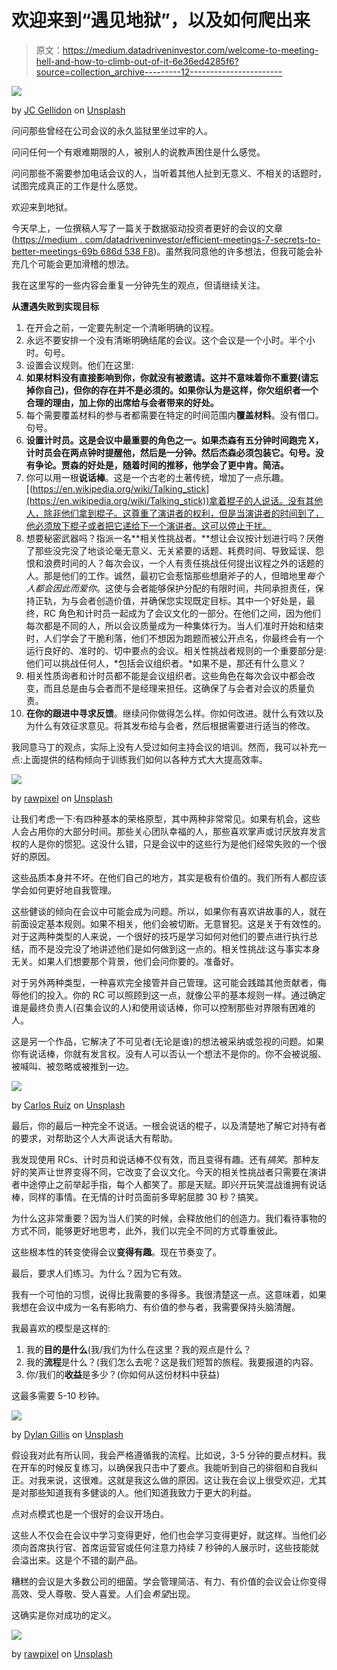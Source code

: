 # 欢迎来到“遇见地狱”，以及如何爬出来

> 原文：<https://medium.datadriveninvestor.com/welcome-to-meeting-hell-and-how-to-climb-out-of-it-6e36ed4285f6?source=collection_archive---------12----------------------->

![](img/3b38ef0c25e649f24a286e9f7e9a3f83.png)

by [JC Gellidon](https://unsplash.com/@jcgellidon?utm_source=medium&utm_medium=referral) on [Unsplash](https://unsplash.com?utm_source=medium&utm_medium=referral)

问问那些曾经在公司会议的永久监狱里坐过牢的人。

问问任何一个有艰难期限的人，被别人的说教声困住是什么感觉。

问问那些不需要参加电话会议的人，当听着其他人扯到无意义、不相关的话题时，试图完成真正的工作是什么感觉。

欢迎来到地狱。

今天早上，一位撰稿人写了一篇关于数据驱动投资者更好的会议的文章([https://medium . com/datadriveninvestor/efficient-meetings-7-secrets-to-better-meetings-69b 686d 538 F8](https://medium.com/datadriveninvestor/inefficient-meetings-7-secrets-to-better-meetings-69b686d538f8))。虽然我同意他的许多想法，但我可能会补充几个可能会更加滑稽的想法。

我在这里写的一些内容会重复一分钟先生的观点，但请继续关注。

**从遭遇失败到实现目标**

1.  在开会之前，一定要先制定一个清晰明确的议程。
2.  永远不要安排一个没有清晰明确结尾的会议。这个会议是一个小时。半个小时。句号。
3.  设置会议规则。他们在这里:
4.  **如果材料没有直接影响到你，你就没有被邀请。这并不意味着你不重要(请忘掉你自己)，但你的存在并不是必须的。如果你认为是这样，你欠组织者一个合理的理由，加上你的出席给与会者带来的好处。**
5.  每个需要覆盖材料的参与者都需要在特定的时间范围内**覆盖材料**。没有借口。句号。
6.  **设置计时员。这是会议中最重要的角色之一。如果杰森有五分钟时间跑完 X，计时员会在两点钟时提醒他，然后是一分钟。然后杰森必须包装它。句号。没有争论。贾森的好处是，随着时间的推移，他学会了更中肯。简洁。**
7.  你可以用一根**说话棒**。这是一个古老的土著传统，增加了一点乐趣。[(https://en.wikipedia.org/wiki/Talking_stick](https://en.wikipedia.org/wiki/Talking_stick))拿着棍子的人说话。没有其他人，除非他们拿到棍子。这尊重了演讲者的权利，但是当演讲者的时间到了，他必须放下棍子或者把它递给下一个演讲者。这可以停止干扰。
8.  想要秘密武器吗？指派一名**相关性挑战者。**想让会议按计划进行吗？厌倦了那些没完没了地谈论毫无意义、无关紧要的话题、耗费时间、导致延误、怨恨和浪费时间的人？每次会议，一个人有责任挑战任何提出议程之外的话题的人。那是他们的工作。诚然，最初它会惹恼那些想磨斧子的人，但暗地里*每个人都会因此而爱你*。这使与会者能够保护分配的有限时间，共同承担责任，保持正轨，为与会者创造价值，并确保您实现既定目标。其中一个好处是，最终，RC 角色和计时员一起成为了会议文化的一部分。在他们之间，因为他们每次都是不同的人，所以会议质量成为一种集体行为。当人们准时开始和结束时，人们学会了干脆利落，他们不想因为跑题而被公开点名，你最终会有一个运行良好的、准时的、切中要点的会议。相关性挑战者规则的一个重要部分是:他们可以挑战任何人，*包括会议组织者。*如果不是，那还有什么意义？
9.  相关性质询者和计时员都不能是会议组织者。这些角色在每次会议中都会改变，而且总是由与会者而不是经理来担任。这确保了与会者对会议的质量负责。
10.  **在你的跟进中寻求反馈**。继续问你做得怎么样。你如何改进。就什么有效以及为什么有效征求意见。将其发布给与会者，然后根据需要进行适当的修改。

我同意马丁的观点，实际上没有人受过如何主持会议的培训。然而，我可以补充一点:上面提供的结构倾向于训练我们如何以各种方式大大提高效率。

![](img/ebe38ef888e07879abd6cbb6308f9b2f.png)

by [rawpixel](https://unsplash.com/@rawpixel?utm_source=medium&utm_medium=referral) on [Unsplash](https://unsplash.com?utm_source=medium&utm_medium=referral)

让我们考虑一下:有四种基本的荣格原型，其中两种非常常见。如果有机会，这些人会占用你的大部分时间。那些关心团队幸福的人，那些喜欢掌声或讨厌放弃发言权的人是你的惯犯。这没什么错，只是会议中的这些行为是他们经常失败的一个很好的原因。

这些品质本身并不坏。在他们自己的地方，其实是极有价值的。我们所有人都应该学会如何更好地自我管理。

这些健谈的倾向在会议中可能会成为问题。所以，如果你有喜欢讲故事的人，就在前面设定基本规则。如果不相关，他们会被切断。无意冒犯。这是关于有效性的。对于这两种类型的人来说，一个很好的技巧是学习如何对他们的要点进行执行总结，而不是没完没了地讲述他们是如何做到这一点的。相关性挑战:这与事实本身无关。如果人们想要那个背景，他们会问你要的。准备好。

对于另外两种类型，一种喜欢完全接管并自己管理。这可能会践踏其他贡献者，侮辱他们的投入。你的 RC 可以照顾到这一点，就像公平的基本规则一样。通过确定谁是最终负责人(召集会议的人)和使用谈话棒，你可以控制那些对界限有困难的人。

这是另一个作品，它解决了不可见者(无论是谁)的想法被采纳或忽视的问题。如果你有说话棒，你就有发言权。没有人可以否认一个想法不是你的。你不会被说服、被喊叫、被忽略或被推到一边。

![](img/66def305d250b95664b22202a8cbc112.png)

by [Carlos Ruíz](https://unsplash.com/@woody_cr?utm_source=medium&utm_medium=referral) on [Unsplash](https://unsplash.com?utm_source=medium&utm_medium=referral)

最后，你的最后一种完全不说话。一根会说话的棍子，以及清楚地了解它对持有者的要求，对帮助这个人大声说话大有帮助。

我发现使用 RCs、计时员和说话棒不仅有效，而且变得有趣。还有*搞笑*。那种友好的笑声让世界变得不同，它改变了会议文化。今天的相关性挑战者只需要在演讲者中途停止之前举起手指，每个人都笑了。那是天赋。即兴开玩笑混战谁拥有说话棒，同样的事情。在无情的计时员面前多卑躬屈膝 30 秒？搞笑。

为什么这非常重要？因为当人们笑的时候，会释放他们的创造力。我们看待事物的方式不同，能够更好地思考，此外，我们以完全不同的方式尊重彼此。

这些根本性的转变使得会议**变得有趣**。现在节奏变了。

最后，要求人们练习。为什么？因为它有效。

我有一个可怕的习惯，说得比我需要的多得多。我很清楚这一点。这意味着，如果我想在会议中成为一名有影响力、有价值的参与者，我需要保持头脑清醒。

我最喜欢的模型是这样的:

1.  我的**目的是什么**(我/我们为什么在这里？我的观点是什么？
2.  我的**流程**是什么？(我们怎么去呢？这是我们短暂的旅程。我要报道的内容。
3.  你/我们的**收益**是多少？(你如何从这份材料中获益)

这最多需要 5-10 秒钟。

![](img/806f6cb216ed101cd8322675fd278a1c.png)

by [Dylan Gillis](https://unsplash.com/@dylandgillis?utm_source=medium&utm_medium=referral) on [Unsplash](https://unsplash.com?utm_source=medium&utm_medium=referral)

假设我对此有所认同，我会严格遵循我的流程。比如说，3-5 分钟的要点材料。我在开车的时候反复练习，以确保我只击中了要点。我能听到自己的徘徊和自我纠正。对我来说，这很难。这就是我这么做的原因。这让我在会议上很受欢迎，尤其是对那些知道我有多健谈的人。他们知道我致力于更大的利益。

点对点模式也是一个很好的会议开场白。

这些人不仅会在会议中学习变得更好，他们也会学习变得更好，就这样。当他们必须向首席执行官、首席运营官或任何注意力持续 7 秒钟的人展示时，这些技能就会溢出来。这是个不错的副产品。

糟糕的会议是大多数公司的细菌。学会管理简洁、有力、有价值的会议会让你变得高效、受人尊敬、受人喜爱。人们会*希望*出现。

这确实是你对成功的定义。

![](img/7aa864105626d8dffd5fe30122eb9b3b.png)

by [rawpixel](https://unsplash.com/@rawpixel?utm_source=medium&utm_medium=referral) on [Unsplash](https://unsplash.com?utm_source=medium&utm_medium=referral)